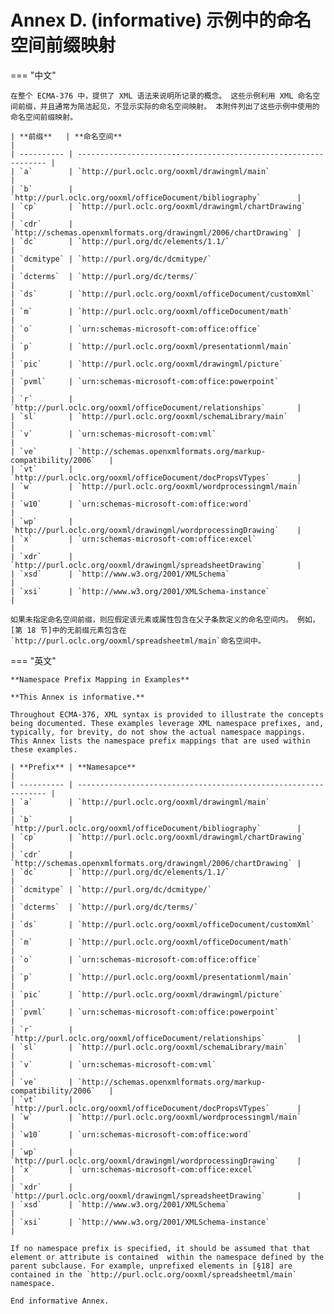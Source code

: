 # Annex D. (informative) 示例中的命名空间前缀映射

=== "中文"

    在整个 ECMA-376 中，提供了 XML 语法来说明所记录的概念。 这些示例利用 XML 命名空间前缀，并且通常为简洁起见，不显示实际的命名空间映射。 本附件列出了这些示例中使用的命名空间前缀映射。

    | **前缀**   | **命名空间**                                                    |
    | ---------- | --------------------------------------------------------------- |
    | `a`        | `http://purl.oclc.org/ooxml/drawingml/main`                     |
    | `b`        | `http://purl.oclc.org/ooxml/officeDocument/bibliography`        |
    | `cp`       | `http://purl.oclc.org/ooxml/drawingml/chartDrawing`             |
    | `cdr`      | `http://schemas.openxmlformats.org/drawingml/2006/chartDrawing` |
    | `dc`       | `http://purl.org/dc/elements/1.1/`                              |
    | `dcmitype` | `http://purl.org/dc/dcmitype/`                                  |
    | `dcterms`  | `http://purl.org/dc/terms/`                                     |
    | `ds`       | `http://purl.oclc.org/ooxml/officeDocument/customXml`           |
    | `m`        | `http://purl.oclc.org/ooxml/officeDocument/math`                |
    | `o`        | `urn:schemas-microsoft-com:office:office`                       |
    | `p`        | `http://purl.oclc.org/ooxml/presentationml/main`                |
    | `pic`      | `http://purl.oclc.org/ooxml/drawingml/picture`                  |
    | `pvml`     | `urn:schemas-microsoft-com:office:powerpoint`                   |
    | `r`        | `http://purl.oclc.org/ooxml/officeDocument/relationships`       |
    | `sl`       | `http://purl.oclc.org/ooxml/schemaLibrary/main`                 |
    | `v`        | `urn:schemas-microsoft-com:vml`                                 |
    | `ve`       | `http://schemas.openxmlformats.org/markup-compatibility/2006`   |
    | `vt`       | `http://purl.oclc.org/ooxml/officeDocument/docPropsVTypes`      |
    | `w`        | `http://purl.oclc.org/ooxml/wordprocessingml/main`              |
    | `w10`      | `urn:schemas-microsoft-com:office:word`                         |
    | `wp`       | `http://purl.oclc.org/ooxml/drawingml/wordprocessingDrawing`    |
    | `x`        | `urn:schemas-microsoft-com:office:excel`                        |
    | `xdr`      | `http://purl.oclc.org/ooxml/drawingml/spreadsheetDrawing`       |
    | `xsd`      | `http://www.w3.org/2001/XMLSchema`                              |
    | `xsi`      | `http://www.w3.org/2001/XMLSchema-instance`                     |

    如果未指定命名空间前缀，则应假定该元素或属性包含在父子条款定义的命名空间内。 例如，[第 18 节]中的无前缀元素包含在`http://purl.oclc.org/ooxml/spreadsheetml/main`命名空间中。

=== "英文"

    **Namespace Prefix Mapping in Examples**

    **This Annex is informative.**

    Throughout ECMA-376, XML syntax is provided to illustrate the concepts being documented. These examples leverage XML namespace prefixes, and, typically, for brevity, do not show the actual namespace mappings. This Annex lists the namespace prefix mappings that are used within these examples.

    | **Prefix** | **Namesapce**                                                   |
    | ---------- | --------------------------------------------------------------- |
    | `a`        | `http://purl.oclc.org/ooxml/drawingml/main`                     |
    | `b`        | `http://purl.oclc.org/ooxml/officeDocument/bibliography`        |
    | `cp`       | `http://purl.oclc.org/ooxml/drawingml/chartDrawing`             |
    | `cdr`      | `http://schemas.openxmlformats.org/drawingml/2006/chartDrawing` |
    | `dc`       | `http://purl.org/dc/elements/1.1/`                              |
    | `dcmitype` | `http://purl.org/dc/dcmitype/`                                  |
    | `dcterms`  | `http://purl.org/dc/terms/`                                     |
    | `ds`       | `http://purl.oclc.org/ooxml/officeDocument/customXml`           |
    | `m`        | `http://purl.oclc.org/ooxml/officeDocument/math`                |
    | `o`        | `urn:schemas-microsoft-com:office:office`                       |
    | `p`        | `http://purl.oclc.org/ooxml/presentationml/main`                |
    | `pic`      | `http://purl.oclc.org/ooxml/drawingml/picture`                  |
    | `pvml`     | `urn:schemas-microsoft-com:office:powerpoint`                   |
    | `r`        | `http://purl.oclc.org/ooxml/officeDocument/relationships`       |
    | `sl`       | `http://purl.oclc.org/ooxml/schemaLibrary/main`                 |
    | `v`        | `urn:schemas-microsoft-com:vml`                                 |
    | `ve`       | `http://schemas.openxmlformats.org/markup-compatibility/2006`   |
    | `vt`       | `http://purl.oclc.org/ooxml/officeDocument/docPropsVTypes`      |
    | `w`        | `http://purl.oclc.org/ooxml/wordprocessingml/main`              |
    | `w10`      | `urn:schemas-microsoft-com:office:word`                         |
    | `wp`       | `http://purl.oclc.org/ooxml/drawingml/wordprocessingDrawing`    |
    | `x`        | `urn:schemas-microsoft-com:office:excel`                        |
    | `xdr`      | `http://purl.oclc.org/ooxml/drawingml/spreadsheetDrawing`       |
    | `xsd`      | `http://www.w3.org/2001/XMLSchema`                              |
    | `xsi`      | `http://www.w3.org/2001/XMLSchema-instance`                     |

    If no namespace prefix is specified, it should be assumed that that element or attribute is contained  within the namespace defined by the parent subclause. For example, unprefixed elements in [§18] are  contained in the `http://purl.oclc.org/ooxml/spreadsheetml/main` namespace.

    End informative Annex.
